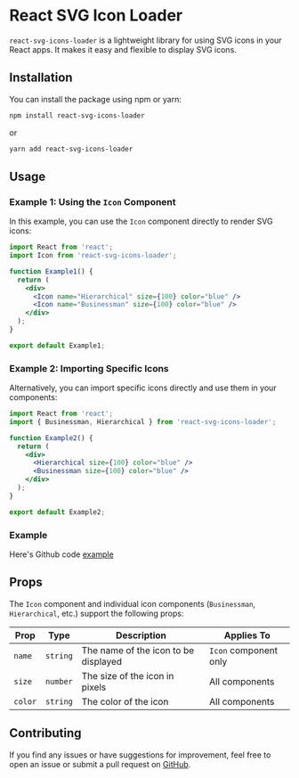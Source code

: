 # React SVG Icon Loader

`react-svg-icons-loader` is a lightweight library for using SVG icons in your React apps. It makes it easy and flexible to display SVG icons.

## Installation

You can install the package using npm or yarn:

```bash
npm install react-svg-icons-loader
```

or

```bash
yarn add react-svg-icons-loader
```

## Usage

### Example 1: Using the `Icon` Component

In this example, you can use the `Icon` component directly to render SVG icons:

```jsx
import React from 'react';
import Icon from 'react-svg-icons-loader';

function Example1() {
  return (
    <div>
      <Icon name="Hierarchical" size={100} color="blue" />
      <Icon name="Businessman" size={100} color="blue" />
    </div>
  );
}

export default Example1;
```

### Example 2: Importing Specific Icons

Alternatively, you can import specific icons directly and use them in your components:

```jsx
import React from 'react';
import { Businessman, Hierarchical } from 'react-svg-icons-loader';

function Example2() {
  return (
    <div>
      <Hierarchical size={100} color="blue" />
      <Businessman size={100} color="blue" />
    </div>
  );
}

export default Example2;
```

### Example
Here's Github code [example](https://github.com/mernjs/create-mern-app/tree/master/packages/react-svg-icons-loader/example)

## Props

The `Icon` component and individual icon components (`Businessman`, `Hierarchical`, etc.) support the following props:

| Prop   | Type     | Description                                | Applies To           |
|--------|----------|--------------------------------------------|----------------------|
| `name` | `string` | The name of the icon to be displayed       | `Icon` component only|
| `size` | `number` | The size of the icon in pixels             | All components       |
| `color`| `string` | The color of the icon                      | All components       |

## Contributing

If you find any issues or have suggestions for improvement, feel free to open an issue or submit a pull request on [GitHub](https://github.com/mernjs/create-mern-app/issues).
